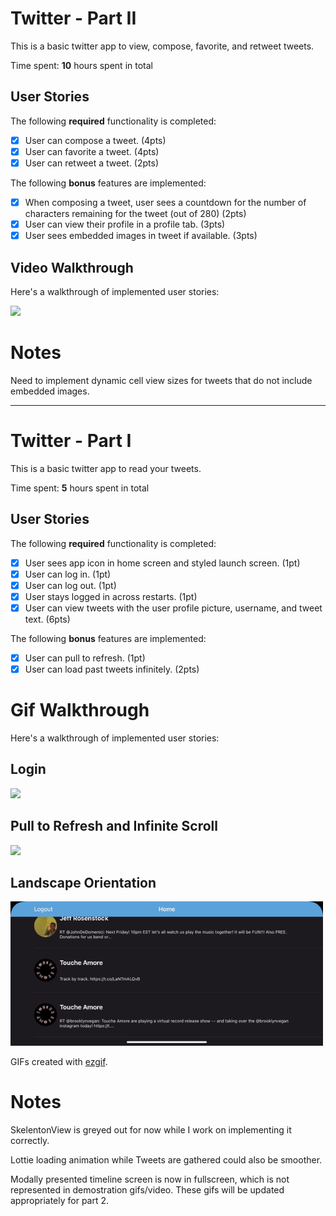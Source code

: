 # Twitter - Part II

This is a basic twitter app to view, compose, favorite, and retweet tweets.

Time spent: **10** hours spent in total

## User Stories

The following **required** functionality is completed:

- [x] User can compose a tweet. (4pts)
- [x] User can favorite a tweet. (4pts)
- [x] User can retweet a tweet. (2pts)

The following **bonus** features are implemented:

- [x] When composing a tweet, user sees a countdown for the number of characters remaining for the tweet (out of 280) (2pts)
- [x] User can view their profile in a profile tab. (3pts)
- [x] User sees embedded images in tweet if available. (3pts)

## Video Walkthrough

Here's a walkthrough of implemented user stories:

<img src="https://github.com/ralphjus/twitter_ios_starter/blob/master/Twitter/Assets.xcassets/TwitterDemo.gif" width=250><br>

# Notes

Need to implement dynamic cell view sizes for tweets that do not include embedded images.

-------------------------

# Twitter - Part I

This is a basic twitter app to read your tweets.

Time spent: **5** hours spent in total

## User Stories

The following **required** functionality is completed:

- [x] User sees app icon in home screen and styled launch screen. (1pt)
- [x] User can log in. (1pt)
- [x] User can log out. (1pt)
- [x] User stays logged in across restarts. (1pt)
- [x] User can view tweets with the user profile picture, username, and tweet text. (6pts)

The following **bonus** features are implemented:

- [x] User can pull to refresh. (1pt)
- [x] User can load past tweets infinitely. (2pts)

# Gif Walkthrough

Here's a walkthrough of implemented user stories:

## Login

<img src="https://github.com/ralphjus/twitter_ios_starter/blob/master/Twitter/Assets.xcassets/login.gif" width=250><br>

## Pull to Refresh and Infinite Scroll

<img src="https://github.com/ralphjus/twitter_ios_starter/blob/master/Twitter/Assets.xcassets/pullRefresh.gif" width=250><br>

## Landscape Orientation

<img src="https://github.com/ralphjus/twitter_ios_starter/blob/master/Twitter/Assets.xcassets/Landscape.gif" width=500><br>

GIFs created with [ezgif](https://ezgif.com/).

# Notes

SkelentonView is greyed out for now while I work on implementing it correctly.

Lottie loading animation while Tweets are gathered could also be smoother.

Modally presented timeline screen is now in fullscreen, which is not represented in demostration gifs/video. These gifs will be updated appropriately for part 2.
